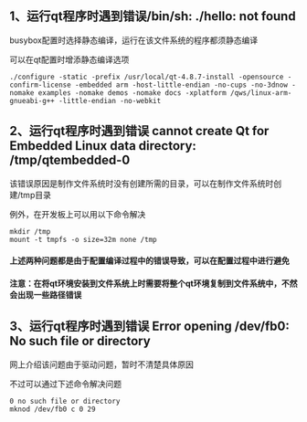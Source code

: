 ## 1、运行qt程序时遇到错误/bin/sh: ./hello: not found

busybox配置时选择静态编译，运行在该文件系统的程序都须静态编译

可以在qt配置时增添静态编译选项

```
./configure -static -prefix /usr/local/qt-4.8.7-install -opensource -confirm-license -embedded arm -host-little-endian -no-cups -no-3dnow -nomake examples -nomake demos -nomake docs -xplatform /qws/linux-arm-gnueabi-g++ -little-endian -no-webkit
```

## 2、运行qt程序时遇到错误 cannot create Qt for Embedded Linux data directory: /tmp/qtembedded-0

该错误原因是制作文件系统时没有创建所需的目录，可以在制作文件系统时创建/tmp目录

例外，在开发板上可以用以下命令解决

```
mkdir /tmp
mount -t tmpfs -o size=32m none /tmp
```

#### 上述两种问题都是由于配置编译过程中的错误导致，可以在配置过程中进行避免

#### 注意：在将qt环境安装到文件系统上时需要将整个qt环境复制到文件系统中，不然会出现一些路径错误

## 3、运行qt程序时遇到错误 Error opening /dev/fb0: No such file or directory

网上介绍该问题由于驱动问题，暂时不清楚具体原因

不过可以通过下述命令解决问题

```
0 no such file or directory
mknod /dev/fb0 c 0 29
```





